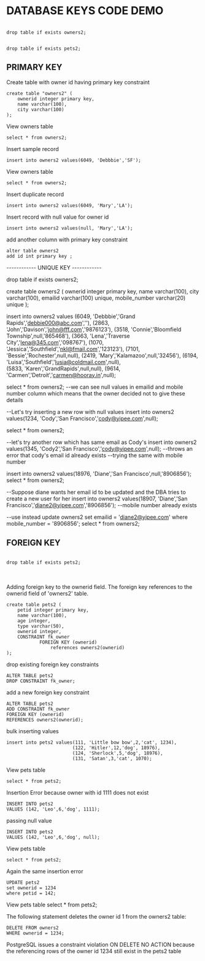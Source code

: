 # DATABASE KEYS CODE DEMO


<code>
drop table if exists owners2;

drop table if exists pets2;
</code>
    


## PRIMARY KEY

Create table with owner id having primary key constraint


    create table "owners2" (
        ownerid integer primary key,
        name varchar(100),
        city varchar(100)
    );
    
View owners table

    select * from owners2;

Insert sample record

    insert into owners2 values(6049, 'Debbbie','SF');

View owners table

    select * from owners2;

Insert duplicate record 

    insert into owners2 values(6049, 'Mary','LA');

Insert record with null value for owner id

    insert into owners2 values(null, 'Mary','LA');

add another column with primary key constraint

    alter table owners2 
    add id int primary key ;


------------ UNIQUE KEY ------------

drop table if exists owners2;

create table owners2 (
    ownerid integer primary key,
    name varchar(100),
    city varchar(100),
    emailid varchar(100) unique,
    mobile_number varchar(20) unique
);

insert into owners2 values     (6049, 'Debbbie','Grand Rapids','debbie000@abc.com',''),
                        (2863, 'John','Davison','john@fff.com','9876123'),
                        (3518, 'Connie','Bloomfield Township',null,'865468'),
                        (3663, 'Lena','Traverse City','lena@345.com','098767'),
                        (1070, 'Jessica','Southfield','nkl@fmail.com','123123'),
                        (7101, 'Bessie','Rochester',null,null),
                        (2419, 'Mary','Kalamazoo',null,'32456'),
                        (6194, 'Luisa','Southfield','lusia@coldmail.com',null),    
                        (5833, 'Karen','GrandRapids',null,null),
                        (9614, 'Carmen','Detroit','carmen@hooray.in',null);
                        
select * from owners2;
--we can see null values in emailid and mobile number column which means that the owner decided not to give these details

--Let's try inserting a new row with null values
insert into owners2 values(1234, 'Cody','San Francisco','cody@yipee.com',null);

select * from owners2;

--let's try another row which has same email as Cody's
insert into owners2 values(1345, 'Cody2','San Francisco','cody@yipee.com',null);
--throws an error that cody's email id already exists
--trying the same with mobile number

insert into owners2 values(18976, 'Diane','San Francisco',null,'8906856');
select * from owners2;

--Suppose diane wants her email id to be updated and the DBA tries to create a new user for her
insert into owners2 values(18907, 'Diane','San Francisco','diane2@yipee.com','8906856');
--mobile number already exists

--use instead
update owners2 
set emailid = 'diane2@yipee.com'
where mobile_number = '8906856';
select * from owners2;



## FOREIGN KEY 

<code>
drop table if exists pets2;
</code>
<br/><br/>

Adding foreign key to the ownerid field.
The foreign key references to the ownerid field of 'owners2' table.
<br/>

    create table pets2 (
        petid integer primary key,
        name varchar(100),
        age integer,
        type varchar(50),
        ownerid integer,
        CONSTRAINT fk_owner
                FOREIGN KEY (ownerid)     
                    references owners2(ownerid)
    );

drop existing foreign key constraints

    ALTER TABLE pets2
    DROP CONSTRAINT fk_owner;

add a new foreign key constraint

    ALTER TABLE pets2
    ADD CONSTRAINT fk_owner
    FOREIGN KEY (ownerid)
    REFERENCES owners2(ownerid);

bulk inserting values

    insert into pets2 values(111, 'Little bow bow',2,'cat', 1234),
                            (122, 'Hitler',12,'dog', 18976),
                            (124, 'Sherlock',5,'dog', 18976),
                            (131, 'Satan',3,'cat', 1070);

View pets table

    select * from pets2;

Insertion Error because owner with id 1111 does not exist

    INSERT INTO pets2
    VALUES (142, 'Leo',6,'dog', 1111);

passing null value

    INSERT INTO pets2
    VALUES (142, 'Leo',6,'dog', null);

View pets table

    select * from pets2;

Again the same insertion error

    UPDATE pets2
    set ownerid = 1234
    where petid = 142;

View pets table
    select * from pets2;

The following statement deletes the owner id 1 from the owners2 table:

    DELETE FROM owners2
    WHERE ownerid = 1234;
    
PostgreSQL issues a constraint violation  ON DELETE NO ACTION because the referencing rows of the owner id 1234 still exist in the pets2 table

